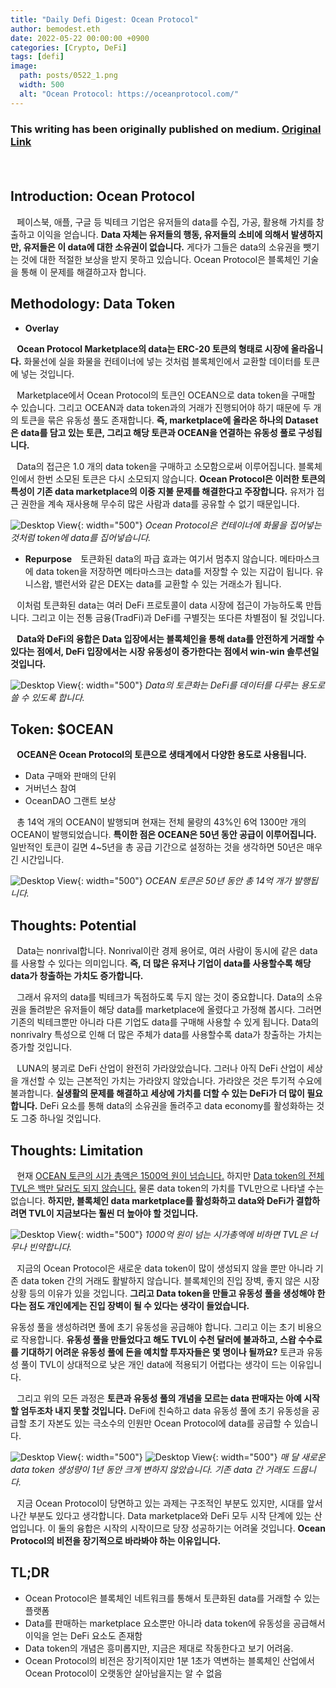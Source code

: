 ```yaml
---
title: "Daily Defi Digest: Ocean Protocol"
author: bemodest.eth
date: 2022-05-22 00:00:00 +0900
categories: [Crypto, DeFi]
tags: [defi]
image:
  path: posts/0522_1.png
  width: 500
  alt: "Ocean Protocol: https://oceanprotocol.com/"
---
```


### This writing has been originally published on medium. [Original Link](https://medium.com/daily-defi-digest/ocean-protocol-a-new-data-economy-7aafefd8432c)
　　　　　　　　　　　　　　　　　　　　　　　　　　　　　　　　　　　　　　　　　　    
## Introduction: Ocean Protocol
⠀페이스북, 애플, 구글 등 빅테크 기업은 유저들의 data를 수집, 가공, 활용해 가치를 창출하고 이익을 얻습니다. **Data 자체는 유저들의 행동, 유저들의 소비에 의해서 발생하지만, 유저들은 이 data에 대한 소유권이 없습니다.** 게다가 그들은 data의 소유권을 뺏기는 것에 대한 적절한 보상을 받지 못하고 있습니다. Ocean Protocol은 블록체인 기술을 통해 이 문제를 해결하고자 합니다.

## Methodology: Data Token
- **Overlay**

⠀**Ocean Protocol Marketplace의 data는 ERC-20 토큰의 형태로 시장에 올라옵니다.** 화물선에 실을 화물을 컨테이너에 넣는 것처럼 블록체인에서 교환할 데이터를 토큰에 넣는 것입니다.

⠀Marketplace에서 Ocean Protocol의 토큰인 OCEAN으로 data token을 구매할 수 있습니다. 그리고 OCEAN과 data token과의 거래가 진행되어야 하기 때문에 두 개의 토큰을 묶은 유동성 풀도 존재합니다. **즉, marketplace에 올라온 하나의 Dataset은 data를 담고 있는 토큰, 그리고 해당 토큰과 OCEAN을 연결하는 유동성 풀로 구성됩니다.**

⠀Data의 접근은 1.0 개의 data token을 구매하고 소모함으로써 이루어집니다. 블록체인에서 한번 소모된 토큰은 다시 소모되지 않습니다. **Ocean Protocol은 이러한 토큰의 특성이 기존 data marketplace의 이중 지불 문제를 해결한다고 주장합니다.** 유저가 접근 권한을 계속 재사용해 무수히 많은 사람과 data를 공유할 수 없기 때문입니다.

![Desktop View](posts/0522_2.png){: width="500"}
_Ocean Protocol은 컨테이너에 화물을 집어넣는 것처럼 token에 data를 집어넣습니다._

- **Repurpose**
⠀토큰화된 data의 파급 효과는 여기서 멈추지 않습니다. 메타마스크에 data token을 저장하면 메타마스크는 data를 저장할 수 있는 지갑이 됩니다. 유니스왑, 밸런서와 같은 DEX는 data를 교환할 수 있는 거래소가 됩니다.

⠀이처럼 토큰화된 data는 여러 DeFi 프로토콜이 data 시장에 접근이 가능하도록 만듭니다. 그리고 이는 전통 금융(TradFi)과 DeFi를 구별짓는 또다른 차별점이 될 것입니다.

⠀**Data와 DeFi의 융합은 Data 입장에서는 블록체인을 통해 data를 안전하게 거래할 수 있다는 점에서, DeFi 입장에서는 시장 유동성이 증가한다는 점에서 win-win 솔루션일 것입니다.**

![Desktop View](posts/0522_3.png){: width="500"}
_Data의 토큰화는 DeFi를 데이터를 다루는 용도로 쓸 수 있도록 합니다._

## Token: $OCEAN
⠀**OCEAN은 Ocean Protocol의 토큰으로 생태계에서 다양한 용도로 사용됩니다.**

- Data 구매와 판매의 단위
- 거버넌스 참여
- OceanDAO 그랜트 보상

⠀총 14억 개의 OCEAN이 발행되며 현재는 전체 물량의 43%인 6억 1300만 개의 OCEAN이 발행되었습니다. **특이한 점은 OCEAN은 50년 동안 공급이 이루어집니다.** 일반적인 토큰이 길면 4~5년을 총 공급 기간으로 설정하는 것을 생각하면 50년은 매우 긴 시간입니다.

![Desktop View](posts/0522_4.png){: width="500"}
_OCEAN 토큰은 50년 동안 총 14억 개가 발행됩니다._

## Thoughts: Potential
⠀Data는 nonrival합니다. Nonrival이란 경제 용어로, 여러 사람이 동시에 같은 data를 사용할 수 있다는 의미입니다. **즉, 더 많은 유저나 기업이 data를 사용할수록 해당 data가 창출하는 가치도 증가합니다.**

⠀그래서 유저의 data를 빅테크가 독점하도록 두지 않는 것이 중요합니다. Data의 소유권을 돌려받은 유저들이 해당 data를 marketplace에 올렸다고 가정해 봅시다. 그러면 기존의 빅테크뿐만 아니라 다른 기업도 data를 구매해 사용할 수 있게 됩니다. Data의 nonrivalry 특성으로 인해 더 많은 주체가 data를 사용할수록 data가 창출하는 가치는 증가할 것입니다.

⠀LUNA의 붕괴로 DeFi 산업이 완전히 가라앉았습니다. 그러나 아직 DeFi 산업이 세상을 개선할 수 있는 근본적인 가치는 가라앉지 않았습니다. 가라앉은 것은 투기적 수요에 불과합니다. **실생활의 문제를 해결하고 세상에 가치를 더할 수 있는 DeFi가 더 많이 필요합니다.** DeFi 요소를 통해 data의 소유권을 돌려주고 data economy를 활성화하는 것도 그중 하나일 것입니다.

## Thoughts: Limitation
⠀현재 [OCEAN 토큰의 시가 총액은 1500억 원이 넘습니다.](https://coinmarketcap.com/currencies/ocean-protocol/) 하지만 [Data token의 전체 TVL은 백만 달러도 되지 않습니다.](https://defillama.com/protocol/ocean-protocol) 물론 data token의 가치를 TVL만으로 나타낼 수는 없습니다. **하지만, 블록체인 data marketplace를 활성화하고 data와 DeFi가 결합하려면 TVL이 지금보다는 훨씬 더 높아야 할 것입니다.**

![Desktop View](posts/0522_5.png){: width="500"}
_1000억 원이 넘는 시가총엑에 비하면 TVL은 너무나 빈약합니다._

⠀지금의 Ocean Protocol은 새로운 data token이 많이 생성되지 않을 뿐만 아니라 기존 data token 간의 거래도 활발하지 않습니다. 블록체인의 진입 장벽, 좋지 않은 시장 상황 등의 이유가 있을 것입니다. **그리고 Data token을 만들고 유동성 풀을 생성해야 한다는 점도 개인에게는 진입 장벽이 될 수 있다는 생각이 들었습니다.**

유동성 풀을 생성하려면 풀에 초기 유동성을 공급해야 합니다. 그리고 이는 초기 비용으로 작용합니다. **유동성 풀을 만들었다고 해도 TVL이 수천 달러에 불과하고, 스왑 수수료를 기대하기 어려운 유동성 풀에 돈을 예치할 투자자들은 몇 명이나 될까요?** 토큰과 유동성 풀이 TVL이 상대적으로 낮은 개인 data에 적용되기 어렵다는 생각이 드는 이유입니다.

⠀그리고 위의 모든 과정은 **토큰과 유동성 풀의 개념을 모르는 data 판매자는 아예 시작할 엄두조차 내지 못할 것입니다.** DeFi에 친숙하고 data 유동성 풀에 초기 유동성을 공급할 초기 자본도 있는 극소수의 인원만 Ocean Protocol에 data를 공급할 수 있습니다.

![Desktop View](posts/0522_6.png){: width="500"}
![Desktop View](posts/0522_7.png){: width="500"}
_매 달 새로운 data token 생성량이 1년 동안 크게 변하지 않았습니다. 기존 data 간 거래도 드뭅니다._

⠀지금 Ocean Protocol이 당면하고 있는 과제는 구조적인 부분도 있지만, 시대를 앞서나간 부분도 있다고 생각합니다. Data marketplace와 DeFi 모두 시작 단계에 있는 산업입니다. 이 둘의 융합은 시작의 시작이므로 당장 성공하기는 어려울 것입니다. **Ocean Protocol의 비전을 장기적으로 바라봐야 하는 이유입니다.**

## TL;DR
- Ocean Protocol은 블록체인 네트워크를 통해서 토큰화된 data를 거래할 수 있는 플랫폼
- Data를 판매하는 marketplace 요소뿐만 아니라 data token에 유동성을 공급해서 이익을 얻는 DeFi 요소도 존재함
- Data token의 개념은 흥미롭지만, 지금은 제대로 작동한다고 보기 어려움.
- Ocean Protocol의 비전은 장기적이지만 1분 1초가 역변하는 블록체인 산업에서 Ocean Protocol이 오랫동안 살아남을지는 알 수 없음